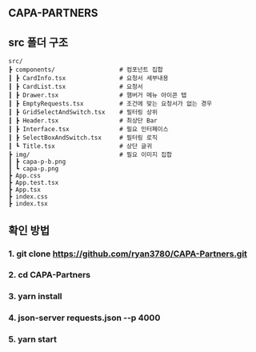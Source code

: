 ## CAPA-PARTNERS

## src 폴더 구조
```
src/
┣ components/                  # 컴포넌트 집합
┃ ┣ CardInfo.tsx               # 요청서 세부내용
┃ ┣ CardList.tsx               # 요청서
┃ ┣ Drawer.tsx                 # 햄버거 메뉴 아이콘 탭
┃ ┣ EmptyRequests.tsx          # 조건에 맞는 요청서가 없는 경우
┃ ┣ GridSelectAndSwitch.tsx    # 필터링 상위
┃ ┣ Header.tsx                 # 최상단 Bar
┃ ┣ Interface.tsx              # 필요 인터페이스 
┃ ┣ SelectBoxAndSwitch.tsx     # 필터링 로직
┃ ┗ Title.tsx                  # 상단 글귀
┣ img/                         # 필요 이미지 집합
┃ ┣ capa-p-b.png               
┃ ┗ capa-p.png
┣ App.css
┣ App.test.tsx
┣ App.tsx
┣ index.css
┣ index.tsx
```
## 확인 방법
### 1. git clone https://github.com/ryan3780/CAPA-Partners.git
### 2. cd CAPA-Partners
### 3. yarn install
### 4. json-server requests.json --p 4000
### 5. yarn start